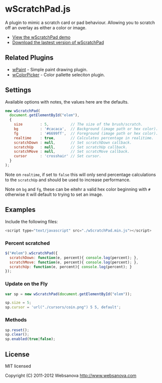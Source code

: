 # wScratchPad.js

A plugin to mimic a scratch card or pad behaviour.  Allowing you to scratch off an overlay as either a color or image.

* [View the wScratchPad demo](http://wscratchpad.websanova.com)
* [Download the lastest version of wScratchPad](https://github.com/websanova/wScratchPad/tags)


## Related Plugins

* [wPaint](http://wpaint.websanova.com) - Simple paint drawing plugin.
* [wColorPicker](http://wcolorpicker.websanova.com) - Color pallette seleciton plugin.


## Settings

Available options with notes, the values here are the defaults.

```js
new wScratchPad(
  document.getElementById("elem"),
  {
    size        : 5,          // The size of the brush/scratch.
    bg          : '#cacaca',  // Background (image path or hex color).
    fg          : '#6699ff',  // Foreground (image path or hex color).
    realtime    : true,       // Calculates percentage in realitime.
    scratchDown : null,       // Set scratchDown callback.
    scratchUp   : null,       // Set scratchUp callback.
    scratchMove : null,       // Set scratcMove callback.
    cursor      : 'crosshair' // Set cursor.
  }
);
```

Note on `realtime`, if set to `false` this will only send percentage calculations to the `scratchUp` and should be used to increase performance.

Note on `bg` and `fg`, these can be eitehr a valid hex color beginning with `#` otherwise it will default to trying to set an image.

## Examples

Include the following files:

```js
<script type="text/javascript" src="./wScratchPad.min.js"></script>
```

### Percent scratched

```js
$("#elem").wScratchPad({
  scratchDown: function(e, percent){ console.log(percent); },
  scratchMove: function(e, percent){ console.log(percent); },
  scratchUp: function(e, percent){ console.log(percent); }
});
```

### Update on the Fly

```js
var sp = new wScratchPad(document.getElementById("elem"));

sp.size = 5;
sp.cursor = 'url("./cursors/coin.png") 5 5, default';
```

### Methods

```js
sp.reset();
sp.clear();
sp.enabled(true|false);
```


## License

MIT licensed

Copyright (C) 2011-2012 Websanova http://www.websanova.com